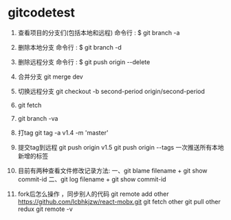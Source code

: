 # gitcodetest

1. 查看项目的分支们(包括本地和远程) 
命令行 : $ git branch -a
2. 删除本地分支 
命令行 : $ git branch -d <BranchName>
3. 删除远程分支 
命令行 : $ git push origin --delete <BranchName>
4. 合并分支
git merge dev
5. 切换远程分支 
git checkout -b second-period origin/second-period
6. git fetch
7. git branch -va
8. 打tag
git tag -a v1.4 -m 'master'
9. 提交tag到远程
git push origin v1.5
git push origin --tags  一次推送所有本地新增的标签

10. 目前有两种查看文件修改记录方法:
一、git blame filename + git show commit-id
二、git log  filename + git show commit-id

11. fork后怎么操作 ，同步别人的代码
git remote add other https://github.com/lcbhkjzw/react-mobx.git
git fetch other
git pull other redux
git remote -v